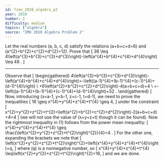 ```yaml
---
id: fimo_2010_algebra_p2
year: 2010
number: 2
difficulty: medium
topics: ["algebra"]
source: "IMO 2010 Algebra Problem 2"
---
```


Let the real numbers \(a, b, c, d\) satisfy the relations \(a+b+c+d=6\) and \(a^{2}+b^{2}+c^{2}+d^{2}=12\). Prove that
\[
36 \leq 4\left(a^{3}+b^{3}+c^{3}+d^{3}\right)-\left(a^{4}+b^{4}+c^{4}+d^{4}\right) \leq 48 .
\]

---
Observe that
\[
\begin{gathered}
4\left(a^{3}+b^{3}+c^{3}+d^{3}\right)-\left(a^{4}+b^{4}+c^{4}+d^{4}\right)=-\left((a-1)^{4}+(b-1)^{4}+(c-1)^{4}+(d-1)^{4}\right) \\
+6\left(a^{2}+b^{2}+c^{2}+d^{2}\right)-4(a+b+c+d)+4 \\
=-\left((a-1)^{4}+(b-1)^{4}+(c-1)^{4}+(d-1)^{4}\right)+52 .
\end{gathered}
\]
Now, introducing \(x=a-1, y=b-1, z=c-1, t=d-1\), we need to prove the inequalities
\[
16 \geq x^{4}+y^{4}+z^{4}+t^{4} \geq 4,
\]
under the constraint
\[
x^{2}+y^{2}+z^{2}+t^{2}=\left(a^{2}+b^{2}+c^{2}+d^{2}\right)-2(a+b+c+d)+4=4
\]
(we will not use the value of \(x+y+z+t\) though it can be found).
Now the rightmost inequality in (1) follows from the power mean inequality:
\[
x^{4}+y^{4}+z^{4}+t^{4} \geq \frac{\left(x^{2}+y^{2}+z^{2}+t^{2}\right)^{2}}{4}=4 .
\]
For the other one, expanding the brackets we note that
\[
\left(x^{2}+y^{2}+z^{2}+t^{2}\right)^{2}=\left(x^{4}+y^{4}+z^{4}+t^{4}\right)+q,
\]
where \(q\) is a nonnegative number, so
\[
x^{4}+y^{4}+z^{4}+t^{4} \leq\left(x^{2}+y^{2}+z^{2}+t^{2}\right)^{2}=16,
\]
and we are done.
